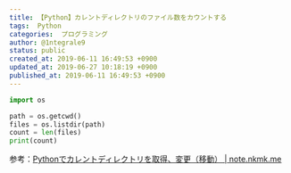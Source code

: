```yaml
---
title: 【Python】カレントディレクトリのファイル数をカウントする
tags:  Python
categories:  プログラミング
author: @1ntegrale9
status: public
created_at: 2019-06-11 16:49:53 +0900
updated_at: 2019-06-27 10:18:19 +0900
published_at: 2019-06-11 16:49:53 +0900
---
```

```python
import os

path = os.getcwd()
files = os.listdir(path)
count = len(files)
print(count)
```

参考：[Pythonでカレントディレクトリを取得、変更（移動） | note.nkmk.me](https://note.nkmk.me/python-os-getcwd-chdir/)
